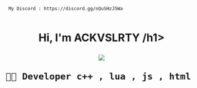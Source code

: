 ```
 My Discord : https://discord.gg/nQuSHzJ5Wa
                                                          
```
<h1 align="center">Hi, I'm ACKVSLRTY /h1>

<p align="center">
  <img src="https://readme-typing-svg.herokuapp.com/?center=true&vCenter=true&color=016EEA&width=500&lines=Welcome+|" />
</p>



```diff
🐱‍👤 Developer c++ , lua , js , html , sql , php , java

```


<br />

